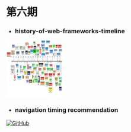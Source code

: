 # 第六期

### 

- ### history-of-web-frameworks-timeline

<a href="https://raw.githubusercontent.com/mraible/history-of-web-frameworks-timeline/master/history-of-web-frameworks-timeline.png"><img src="https://raw.githubusercontent.com/mraible/history-of-web-frameworks-timeline/master/history-of-web-frameworks-timeline.png" alt="GitHub" title="React Suspense" width="150" height="150" /></a>

- ### navigation timing recommendation

<a href="https://raw.githubusercontent.com/Tnfe/TNFE-Diagram/master/assets/Navigation%20Timing%20Recommendation.png"><img src="https://raw.githubusercontent.com/Tnfe/TNFE-Diagram/master/assets/Navigation%20Timing%20Recommendation.png" alt="GitHub" title="React Suspense" width="150" height="150" /></a>

